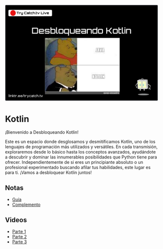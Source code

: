 ![Kotlin](desbloqueando_kotlin.png "Kotlin")

# Kotlin

¡Bienvenido a Desbloqueando Kotlin! 

Este es un espacio donde desglosamos y desmitificamos Kotlin, uno de los lenguajes de programación más utilizados y versátiles. En cada transmisión, exploraremos desde lo básico hasta los conceptos avanzados, ayudándote a descubrir y dominar las innumerables posibilidades que Python tiene para ofrecer. Independientemente de si eres un principiante absoluto o un profesional experimentado buscando afilar tus habilidades, este lugar es para ti. ¡Vamos a desbloquear Kotlin juntos!

## Notas

- [Guía](https://play.kotlinlang.org/byExample/overview)
- [Complemento](https://play.kotlinlang.org/koans/overview)

## Videos

- [Parte 1](https://youtu.be/Yz7Te06ng4U)
- [Parte 2](https://youtu.be/ADrMv1SDW5Q)
- [Parte 3](https://youtu.be/3q-h95ZnrFM)
